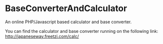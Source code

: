 BaseConverterAndCalculator
==========================

An online PHP/Javascript based calculator and base converter.

You can find the calculator and base converter running on the following link:
http://japaneseway.freetzi.com/calc/
